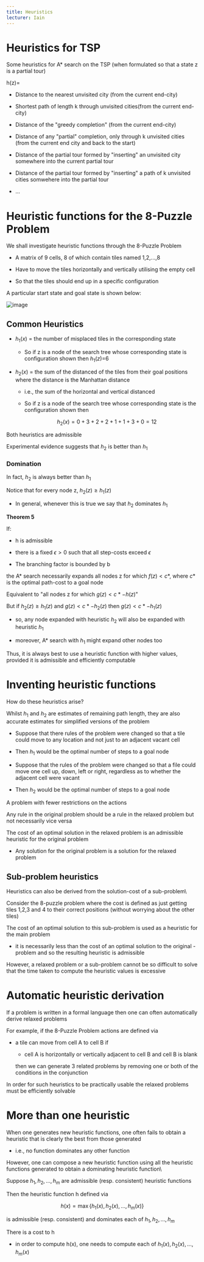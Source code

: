 ```yaml
---
title: Heuristics
lecturer: Iain
---
```


# Heuristics for TSP

Some heuristics for A\* search on the TSP (when formulated so that a
state z is a partial tour)

h(z)=

-   Distance to the nearest unvisited city (from the current end-city)

-   Shortest path of length k through unvisited cities(from the current
    end-city)

-   Distance of the "greedy completion" (from the current end-city)

-   Distance of any "partial" completion, only through k unvisited
    cities (from the current end city and back to the start)

-   Distance of the partial tour formed by "inserting" an unvisited city
    somewhere into the current partial tour

-   Distance of the partial tour formed by "inserting" a path of k
    unvisited cities somwehere into the partial tour

-   ...

# Heuristic functions for the 8-Puzzle Problem

We shall investigate heuristic functions through the 8-Puzzle Problem

-   A matrix of 9 cells, 8 of which contain tiles named 1,2,...,8

-   Have to move the tiles horizontally and vertically utilising the
    empty cell

-   So that the tiles should end up in a specific configuration

A particular start state and goal state is shown below:

![image](/img/Year_2/Software_Methodologies/AI_Search/Heuristics/8-puzzle.webp)

## Common Heuristics

-   $h_1(x)$ = the number of misplaced tiles in the corresponding state

    -   So if z is a node of the search tree whose corresponding state
        is configuration shown then $h_1(z)$=6

-   $h_2(x)$ = the sum of the distanced of the tiles from their goal
    positions where the distance is the Manhattan distance

    -   i.e., the sum of the horizontal and vertical distanced

    -   So if z is a node of the search tree whose corresponding state
        is the configuration shown then

    $$
    h_2(x)=0+3+2+2+1+1+3+0=12
    $$

Both heuristics are admissible

Experimental evidence suggests that $h_2$ is better than $h_1$

### Domination

In fact, $h_2$ is always better than $h_1$

Notice that for every node z, $h_2(z)\geqslant h_1(z)$

-   In general, whenever this is true we say that $h_2$ dominates $h_1$

**Theorem 5**

If:

-   h is admissible

-   there is a fixed $\epsilon>0$ such that all step-costs exceed
    $\epsilon$

-   The branching factor is bounded by b

the A\* search necessarily expands all nodes z for which $f(z)<c*$,
where $c*$ is the optimal path-cost to a goal node

Equivalent to "all nodes z for which $g(z)<c*-h(z)$"

But if $h_2(z)\geqslant h_1(z)$ and $g(z)<c*-h_2(z)$ then
$g(z)<c*-h_1(z)$

-   so, any node expanded with heuristic $h_2$ will also be expanded
    with heuristic $h_1$

-   moreover, A\* search with $h_1$ might expand other nodes too

Thus, it is always best to use a heuristic function with higher values,
provided it is admissible and efficiently computable

# Inventing heuristic functions

How do these heuristics arise?

Whilst $h_1$ and $h_2$ are estimates of remaining path length, they are
also accurate estimates for simplified versions of the problem

-   Suppose that there rules of the problem were changed so that a tile
    could move to any location and not just to an adjacent vacant cell

-   Then $h_1$ would be the optimal number of steps to a goal node

-   Suppose that the rules of the problem were changed so that a file
    could move one cell up, down, left or right, regardless as to
    whether the adjacent cell were vacant

-   Then $h_2$ would be the optimal number of steps to a goal node

<Definition name="Relaxed Problem">
A problem with fewer restrictions on the actions
</Definition>

Any rule in the original problem should be a rule in the relaxed problem
but not necessarily vice versa

The cost of an optimal solution in the relaxed problem is an admissible
heuristic for the original problem

-   Any solution for the original problem is a solution for the relaxed
    problem

## Sub-problem heuristics

Heuristics can also be derived from the solution-cost of a sub-problem\

Consider the 8-puzzle problem where the cost is defined as just getting
tiles 1,2,3 and 4 to their correct positions (without worrying about the
other tiles)

The cost of an optimal solution to this sub-problem is used as a
heuristic for the main problem

-   it is necessarily less than the cost of an optimal solution to the
    original -problem and so the resulting heuristic is admissible

However, a relaxed problem or a sub-problem cannot be so difficult to
solve that the time taken to compute the heuristic values is excessive

# Automatic heuristic derivation

If a problem is written in a formal language then one can often
automatically derive relaxed problems

For example, if the 8-Puzzle Problem actions are defined via

-   a tile can move from cell A to cell B if

    -   cell A is horizontally or vertically adjacent to cell B and cell
        B is blank

    then we can generate 3 related problems by removing one or both of
    the conditions in the conjunction

In order for such heuristics to be practically usable the relaxed
problems must be efficiently solvable

# More than one heuristic

When one generates new heuristic functions, one often fails to obtain a
heuristic that is clearly the best from those generated

-   i.e., no function dominates any other function

However, one can compose a new heuristic function using all the
heuristic functions generated to obtain a dominating heuristic function\

Suppose $h_1, h_2,..., h_m$ are admissible (resp. consistent) heuristic
functions

Then the heuristic function h defined via

$$
h(x)=\max\{h_1(x),h_2(x),...,h_m(x)\}
$$

is admissible (resp. consistent) and dominates each of $h_1,h_2,...,h_m$

There is a cost to h

-   in order to compute h(x), one needs to compute each of
    $h_1(x),h_2(x),...,h_m(x)$

